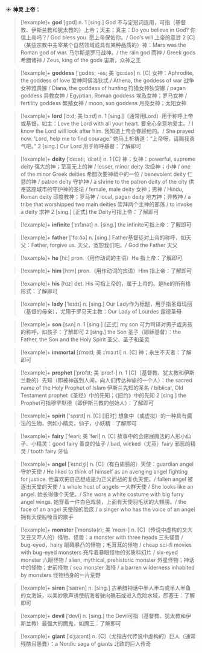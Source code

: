 ☀ <span class="category">**神灵 上帝：**</span>
>[!example]+ <span class="vocabulary">**god**</span> [ɡɒd] 
> <span class="definition">n. 1 [sing.] God 不与定冠词连用，可指（基督教、伊斯兰教和犹太教的）上帝；天主；真主：</span>Do you believe in God? 你信上帝吗？/ God bless you. 愿上帝保佑你。/ God’s will 上帝的意旨 <span class="definition">2 [C]（某些宗教中主宰某个自然领域或具有某种品质的）神：</span>Mars was the Roman god of war. 马尔斯是罗马战神。/ the rain god 雨神 / Greek gods 希腊诸神 / Zeus, king of the gods 宙斯，众神之王 
           
>[!example]+ <span class="vocabulary">**goddess**</span> [ˈgɒdes; -əs; 美 ˈgɑ:dəs]
> <span class="definition">n. [C] 女神：</span>Aphrodite, the goddess of love 爱神阿佛洛狄忒 / Athena, the goddess of war 战争女神雅典娜 / Diana, the goddess of hunting 狩猎女神狄安娜 / pagan goddess 异教女神 / Egyptian, Roman goddess 埃及女神；罗马女神 / fertility goddess 繁殖女神 / moon, sun goddess 月亮女神；太阳女神

>[!example]+ <span class="vocabulary">**lord**</span> [lɔ:d; 美 lɔ:rd]
> <span class="definition">n. 1 [sing.]（通常用Lord）用于称呼上帝或基督，如主：</span>Love the Lord with all your heart. 要全心全意地爱主。/ I know the Lord will look after him. 我知道上帝会眷顾他的。/ She prayed now. 'Lord, help me to find courage.' 她马上祈祷道：“上帝呀，请赐我勇气吧。” <span class="definition">2 [sing.] Our Lord 用于称呼基督：</span>了解即可
           
>[!example]+ <span class="vocabulary">**deity**</span> [ˈdeɪəti; ˈdi:əti]
> <span class="definition">n. 1 [C] 神；女神：</span>powerful, supreme deity 强大的神；至高无上的神 / lesser, minor deity 次级神；小神 / one of the minor Greek deities 希腊次要神祗中的一位 / benevolent deity 仁慈的神 / patron deity 守护神 / a shrine to the patron deity of the city 供奉这座城市的守护神的圣坛 / female, male deity 女神；男神 / Hindu, Roman deity 印度教神；罗马神 / local, pagan deity 地方神；异教神 / a tribe that worshipped two main deities 崇拜两个主神的部落 / to invoke a deity 求神 <span class="definition">2 [sing.] [正式] the Deity可指上帝：</span>了解即可

>[!example]+ <span class="vocabulary">**infinite**</span> [ˈɪnfɪnət]
> <span class="definition">n. [sing.] the infinite可指上帝：</span>了解即可

>[!example]+ <span class="vocabulary">**father**</span> ['fɑːðə] 
> <span class="definition">n. [sing.] Father基督徒对上帝的称呼，如天父：</span>Father, forgive us. 天父，宽恕我们吧。/ God the Father 天父
           
>[!example]+ <span class="vocabulary">**he**</span> [hi:] 
> <span class="definition">pron.（用作动词的主语）He 指上帝：</span>了解即可

>[!example]+ <span class="vocabulary">**him**</span> [hɪm] 
> <span class="definition">pron.（用作动词的宾语）Him 指上帝：</span>了解即可

>[!example]+ <span class="vocabulary">**his**</span> [hɪz] 
> <span class="definition">det. His 可指上帝的，属于上帝的。是he的所有格形式：</span>了解即可
           
>[!example]+ <span class="vocabulary">**lady**</span> ['leɪdɪ] 
> <span class="definition">n. [sing.] Our Lady作为标题，用于指圣母玛丽（基督的母亲），尤用于罗马天主教：</span>Our Lady of Lourdes 露德圣母

>[!example]+ <span class="vocabulary">**son**</span> [sʌn] 
> <span class="definition">n. 1 [sing.] [正式] my son 可为司铎对男子或男孩的称呼，如孩子：</span>了解即可 <span class="definition">2 [sing.] the Son 圣子（耶稣基督）：</span>the Father, the Son and the Holy Spirit 圣父、圣子和圣灵
           
>[!example]+ <span class="vocabulary">**immortal**</span> [ɪˈmɔ:tl; 美 ɪˈmɔ:rtl]
> <span class="definition">n. [C] 神；永生不灭者：</span>了解即可
           
>[!example]+ <span class="vocabulary">**prophet**</span> [ˈprɒfɪt; 美 ˈprɑ:f-]
> <span class="definition">n. 1 [C]（基督教、犹太教和伊斯兰教的）先知（即被神送到人间，向人们传达神谕的一个人）：</span>the sacred name of the Holy Prophet of Islam 伊斯兰先知的圣名 / biblical, Old Testament prophet《圣经》中的先知；《旧约》中的先知 <span class="definition">2 [sing.] the Prophet可指穆罕默德（即伊斯兰教的创始人）：</span>了解即可

>[!example]+ <span class="vocabulary">**spirit**</span> ['spɪrɪt] 
> <span class="definition">n. [C] [旧时] 想象中（或虚拟）的一种具有魔法的生物，例如小精灵，仙子，小妖精：</span>了解即可
           
>[!example]+ <span class="vocabulary">**fairy**</span> [ˈfeəri; 美 ˈferi]
> <span class="definition">n. [C] 故事中的会施展魔法的人形小仙子、小精灵：</span>good fairy 善良的仙子 / bad, wicked（尤英）fairy 邪恶的精灵 / tooth fairy 牙仙
           
>[!example]+ <span class="vocabulary">**angel**</span> [ˈeɪndʒl]
> <span class="definition">n. [C]（有白翅膀的）天使：</span>guardian angel 守护天使 / He liked to think of himself as an avenging angel fighting for justice. 他喜欢把自己想成是为正义而战的复仇天使。/ fallen angel 被逐出天堂的天使 / a whole host of angels 一大群天使 / She looks like an angel. 她长得像个天使。/ She wore a white costume with big furry angel wings. 她穿着一件白色戏装，上面有天使羽毛状的大翅膀。/ the face of an angel 天使般的脸庞 / a singer who has the voice of an angel 拥有天使般嗓音的歌手

>[!example]+ <span class="vocabulary">**monster**</span> [ˈmɒnstə(r); 美 ˈmɑ:n-]
> <span class="definition">n. [C]（传说中虚构的又大又丑又吓人的）怪物、怪兽：</span>a monster with three heads 三头怪兽 / bug-eyed，hairy 眼睛暴凸的怪物；毛茸茸的怪物 / cheap sci-fi movies with bug-eyed monsters 充斥着暴眼怪物的劣质科幻片 / six-eyed monster 六眼怪物 / alien, mythical, prehistoric monster 外星怪物；神话中的怪物；史前怪物 / sea monster 海怪 / a barren wilderness inhabited by monsters 怪物栖身的一片荒野 
           
>[!example]+ <span class="vocabulary">**siren**</span> [ˈsaɪrən]
> <span class="definition">n. [sing.] 古希腊神话中半人半鸟或半人半鱼的女海妖，以美妙歌声诱使航海者驶向礁石或进入危险水域，即塞壬：</span>了解即可
       
>[!example]+ <span class="vocabulary">**devil**</span> [ˈdevl]
> <span class="definition">n. [sing.] the Devil可指（基督教、犹太教和伊斯兰教）最强大的魔鬼，如魔王：</span>了解即可

>[!example]+ <span class="vocabulary">**giant**</span> [ˈdʒaɪənt]
> <span class="definition">n. [C]（尤指古代传说中虚构的）巨人（通常残酷且愚蠢）：</span>a Nordic saga of giants 北欧的巨人传奇